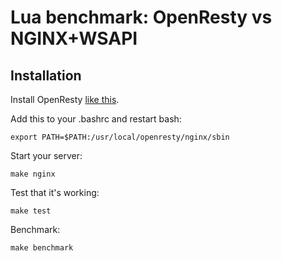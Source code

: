 # Lua benchmark: OpenResty vs NGINX+WSAPI

## Installation

Install OpenResty [like this](https://openresty.org/en/installation.html).

Add this to your .bashrc and restart bash:

```shell
export PATH=$PATH:/usr/local/openresty/nginx/sbin
```

Start your server:

```shell
make nginx
```

Test that it's working:

```shell
make test
```

Benchmark:

```shell
make benchmark
```

